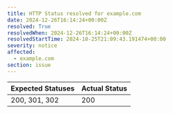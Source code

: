 ```yaml
---
title: HTTP Status resolved for example.com
date: 2024-12-26T16:14:24+00:00Z
resolved: True
resolvedWhen: 2024-12-26T16:14:24+00:00Z
resolvedStartTime: 2024-10-25T21:09:43.191474+00:00
severity: notice
affected:
  - example.com
section: issue
---
```


| Expected Statuses | Actual Status  |
|-------------------|----------------|
| 200, 301, 302 | 200 |

